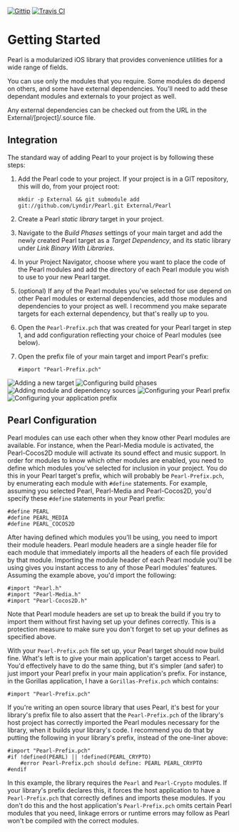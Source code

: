 [![Gittip](http://img.shields.io/gittip/lhunath.png)](https://www.gittip.com/lhunath/)
[![Travis CI](http://img.shields.io/travis-ci/Lyndir/Pearl.png)](https://travis-ci.org/Lyndir/Pearl)

Getting Started
===============

Pearl is a modularized iOS library that provides convenience utilities for a wide range of fields.

You can use only the modules that you require.  Some modules do depend on others, and some have external dependencies.  You'll need to add these dependant modules and externals to your project as well.

Any external dependencies can be checked out from the URL in the External/[project]/.source file.


Integration
-----------

The standard way of adding Pearl to your project is by following these steps:

1. Add the Pearl code to your project.  If your project is in a GIT repository, this will do, from your project root:

    `mkdir -p External && git submodule add git://github.com/Lyndir/Pearl.git External/Pearl`

2. Create a Pearl *static library* target in your project.
3. Navigate to the *Build Phases* settings of your main target and add the newly created Pearl target as a *Target Dependency*, and its static library under *Link Binary With Libraries*.
4. In your Project Navigator, choose where you want to place the code of the Pearl modules and add the directory of each Pearl module you wish to use to your new Pearl target.
5. (optional) If any of the Pearl modules you've selected for use depend on other Pearl modules or external dependencies, add those modules and dependencies to your project as well.  I recommend you make separate targets for each external dependency, but that's really up to you.
6. Open the `Pearl-Prefix.pch` that was created for your Pearl target in step 1, and add configuration reflecting your choice of Pearl modules (see below).
7. Open the prefix file of your main target and import Pearl's prefix:

    `#import "Pearl-Prefix.pch"`

![Adding a new target](/Lyndir/Pearl/raw/master/.images/1-target.png)
![Configuring build phases](/Lyndir/Pearl/raw/master/.images/2-phases.png)
![Adding module and dependency sources](/Lyndir/Pearl/raw/master/.images/3-sources.png)
![Configuring your Pearl prefix](/Lyndir/Pearl/raw/master/.images/4-prefix.png)
![Configuring your application prefix](/Lyndir/Pearl/raw/master/.images/5-application.png)


Pearl Configuration
-------------------

Pearl modules can use each other when they know other Pearl modules are available.  For instance, when the Pearl-Media module is activated, the Pearl-Cocos2D module will activate its sound effect and music support.  In order for modules to know which other modules are enabled, you need to define which modules you've selected for inclusion in your project.  You do this in your Pearl target's prefix, which will probably be `Pearl-Prefix.pch`, by enumerating each module with `#define` statements.  For example, assuming you selected Pearl, Pearl-Media and Pearl-Cocos2D, you'd specify these `#define` statements in your Pearl prefix:

    #define PEARL
    #define PEARL_MEDIA
    #define PEARL_COCOS2D

After having defined which modules you'll be using, you need to import their module headers.  Pearl module headers are a single header file for each module that immediately imports all the headers of each file provided by that module.  Importing the module header of each Pearl module you'll be using gives you instant access to any of those Pearl modules' features.  Assuming the example above, you'd import the following:

    #import "Pearl.h"
    #import "Pearl-Media.h"
    #import "Pearl-Cocos2D.h"

Note that Pearl module headers are set up to break the build if you try to import them without first having set up your defines correctly.  This is a protection measure to make sure you don't forget to set up your defines as specified above.

With your `Pearl-Prefix.pch` file set up, your Pearl target should now build fine.  What's left is to give your main application's target access to Pearl.  You'd effectively have to do the same thing, but it's simpler (and safer) to just import your Pearl prefix in your main application's prefix.  For instance, in the Gorillas application, I have a `Gorillas-Prefix.pch` which contains:

    #import "Pearl-Prefix.pch"

If you're writing an open source library that uses Pearl, it's best for your library's prefix file to also assert that the `Pearl-Prefix.pch` of the library's host project has correctly imported the Pearl modules necessary for the library, when it builds your library's code.  I recommend you do that by putting the following in your library's prefix, instead of the one-liner above:

    #import "Pearl-Prefix.pch"
    #if !defined(PEARL) || !defined(PEARL_CRYPTO)
        #error Pearl-Prefix.pch should define: PEARL PEARL_CRYPTO
    #endif

In this example, the library requires the `Pearl` and `Pearl-Crypto` modules.  If your library's prefix declares this, it forces the host application to have a `Pearl-Prefix.pch` that correctly defines and imports these modules.  If you don't do this and the host application's `Pearl-Prefix.pch` omits certain Pearl modules that you need, linkage errors or runtime errors may follow as Pearl won't be compiled with the correct modules.
